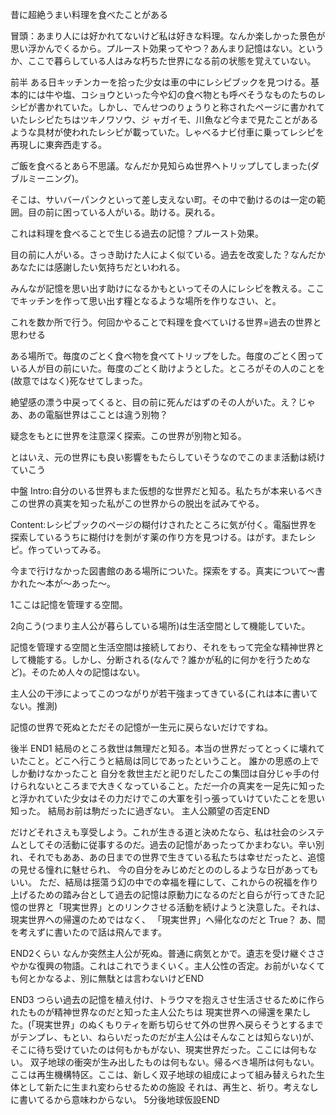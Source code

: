 昔に超絶うまい料理を食べたことがある

冒頭：あまり人には好かれてないけど私は好きな料理。なんか楽しかった景色が思い浮かんでくるから。プルースト効果ってやつ？あんまり記憶はない。というか、ここで暮らしている人はみな朽ちた世界になる前の状態を覚えていない。

前半
 ある日キッチンカーを拾った少女は車の中にレシピブックを見つける。基本的には牛や塩、コショウといった今や幻の食べ物とも呼べそうなものたちのレシピが書かれていた。しかし、でんせつのりょうりと称されたページに書かれていたレシピたちはツキノワソウ、ジ 
 ャガイモ、川魚など今まで見たことがあるような具材が使われたレシピが載っていた。しゃべるナビ付車に乗ってレシピを再現しに東奔西走する。

 ご飯を食べるとあら不思議。なんだか見知らぬ世界へトリップしてしまった(ダブルミーニング)。

 そこは、サいバーパンクといって差し支えない町。その中で動けるのは一定の範囲。目の前に困っている人がいる。助ける。戻れる。

 これは料理を食べることで生じる過去の記憶？プルースト効果。

 目の前に人がいる。さっき助けた人によく似ている。過去を改変した？なんだかあなたには感謝したい気持ちだといわれる。

 みんなが記憶を思い出す助けになるかもといってその人にレシピを教える。ここでキッチンを作って思い出す糧となるような場所を作りなさい、と｡

 これを数か所で行う。何回かやることで料理を食べていける世界=過去の世界と思わせる

 ある場所で。毎度のごとく食べ物を食べてトリップをした。毎度のごとく困っている人が目の前にいた。毎度のごとく助けようとした。ところがその人のことを(故意ではなく)死なせてしまった。

 絶望感の漂う中戻ってくると、目の前に死んだはずのその人がいた。え？じゃあ、あの電脳世界はこことは違う別物？

 疑念をもとに世界を注意深く探索。この世界が別物と知る。

 とはいえ、元の世界にも良い影響をもたらしていそうなのでこのまま活動は続けていこう


中盤
 Intro:自分のいる世界もまた仮想的な世界だと知る。私たちが本来いるべきこの世界の真実を知った私がこの世界からの脱出を試みてやる。

 Content:レシピブックのページの糊付けされたところに気が付く。電脳世界を探索しているうちに糊付けを剝がす薬の作り方を見つける。はがす。またレシピ。作っていってみる。

 今まで行けなかった図書館のある場所についた。探索をする。真実について～書かれた～本が～あった～。


 1ここは記憶を管理する空間。

 2向こう(つまり主人公が暮らしている場所)は生活空間として機能していた。


 記憶を管理する空間と生活空間は接続しており、それをもって完全な精神世界として機能する。しかし、分断される(なんで？誰かが私的に何かを行うためなど)。そのため人々の記憶はない。

 主人公の干渉によってこのつながりが若干強まってきている(これは本に書いてない。推測)

 記憶の世界で死ぬとただその記憶が一生元に戻らないだけですね。



後半
 END1
  結局のところ救世は無理だと知る。本当の世界だってとっくに壊れていたこと。どこへ行こうと結局は同じであったということ。
  誰かの思惑の上でしか動けなかったこと
  自分を救世主だと祀りだしたこの集団は自分じゃ手の付けられないところまで大きくなっていること。ただ一介の真実を一足先に知ったと浮かれていた少女はその力だけでこの大軍を引っ張っていけていたことを思い知った。
  結局お前は駒だったに過ぎない。
  主人公願望の否定END

  だけどそれさえも享受しよう。これが生きる道と決めたなら、私は社会のシステムとしてその活動に従事するのだ。過去の記憶があったってかまわない。辛い別れ、それでもああ、あの日までの世界で生きている私たちは幸せだったと、追憶の見せる憧れに魅せられ、 
  今の自分をみじめだとののしるような日があってもいい。
  ただ、結局は揺蕩う幻の中での幸福を糧にして、これからの祝福を作り上げるための踏み台として過去の記憶は原動力になるのだと自らが行ってきた記憶の世界と「現実世界」とのリンクさせる活動を続けようと決意した。それは、現実世界への帰還のためではなく、 
 「現実世界」へ帰化なのだと True？
  あ、間を考えずに書いたので話は飛んでます。

 END2くらい
  なんか突然主人公が死ぬ。普通に病気とかで。遺志を受け継ぐささやかな復興の物語。これはこれでうまくいく。主人公性の否定。お前がいなくても何とかなるよ、別に無駄とは言わないけどEND

 END3
  つらい過去の記憶を植え付け、トラウマを抱えさせ生活させるために作られたものが精神世界なのだと知った主人公たちは
  現実世界への帰還を果たした。(「現実世界」のぬくもりティを断ち切らせて外の世界へ戻らそうとするまでがテンプレ、もとい、ねらいだったのだが主人公はそんなことは知らない)が、そこに待ち受けていたのは何もかもがない、現実世界だった。ここには何もな 
  い。 
  双子地球の衝突が生み出したものは何もない。帰るべき場所は何もない。ここは再生機構特区。ここは、新しく双子地球の組成によって組み替えられた生体として新たに生まれ変わらせるための施設
  それは、再生と、祈り。考えなしに書いてるから意味わからない。
  5分後地球仮設END
